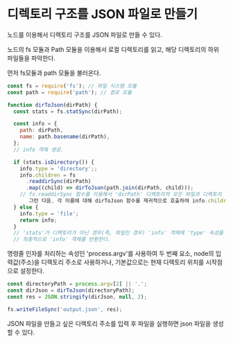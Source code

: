 # 디렉토리 구조를 JSON 파일로 만들기

노드를 이용해서 디렉토리 구조를 JSON 파일로 만들 수 있다.

노드의 fs 모듈과 Path 모듈을 이용해서 로컬 디렉토리를 읽고, 해당 디렉토리의 하위 파일들을 파악한다.

먼저 fs모듈과 path 모듈을 불러온다.

```js
const fs = require('fs'); // 파일 시스템 모듈
const path = require('path'); // 경로 모듈
```

```js
function dirToJson(dirPath) {
  const stats = fs.statSync(dirPath);

  const info = {
    path: dirPath,
    name: path.basename(dirPath),
  };
  // info 객체 생성.

  if (stats.isDirectory()) {
    info.type = 'directory';;
    info.children = fs
      .readdirSync(dirPath)
      .map((child) => dirToJson(path.join(dirPath, child)));
    // fs.readdirSync 함수를 이용해서 'dirPath' 디렉토리의 모든 파일과 디렉토리 이름을 동기적으로 읽는다.
       그런 다음, 각 이름에 대해 dirToJson 함수를 재귀적으로 호출하여 info.children 배열에 추가한다.
  } else {
    info.type = 'file';
    return info;
  }
  // 'stats'가 디렉토리가 아닌 경우(즉, 파일인 경우) 'info' 객체에 'type' 속성을 추가하고 'file'로 설정한다.
  // 최종적으로 'info' 객체를 반환한다.
```
명령줄 인자를 처리하는 속성인 'process.argv'를 사용하여 두 번째 요소, node의 입력값(주소)을 디렉토리 주소로 사용하거나,
기본값으로는 현재 디렉토리 위치를 시작점으로 설정한다.

```js
const directoryPath = process.argv[2] || '.';
const dirJson = dirToJson(directoryPath);
const res = JSON.stringify(dirJson, null, 2);

fs.writeFileSync('output.json', res);
```
JSON 파일을 만들고 싶은 디렉토리 주소를 입력 후 파일을 실행하면 json 파일을 생성할 수 있다.
